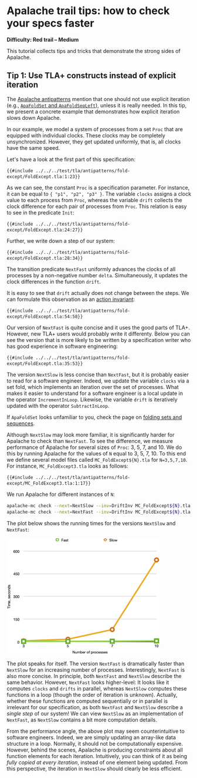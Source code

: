 # Apalache trail tips: how to check your specs faster

**Difficulty: Red trail – Medium**

This tutorial collects tips and tricks that demonstrate the strong sides of
Apalache.

## Tip 1: Use TLA+ constructs instead of explicit iteration

<a name="fold-except"></a>

The [Apalache
antipatterns](../apalache/antipatterns.md#incremental-computation) mention that
one should not use explicit iteration (e.g., [`ApaFoldSet` and
`ApaFoldSeqLeft`](../apalache/principles/folds.md)), unless it is really needed. In
this tip, we present a concrete example that demonstrates how explicit
iteration slows down Apalache.

In our example, we model a system of processes from a set `Proc` that are
equipped with individual clocks. These clocks may be completely unsynchronized.
However, they get updated uniformly, that is, all clocks have the same speed.

Let's have a look at the first part of this specification:

```tla
{{#include ../../../test/tla/antipatterns/fold-except/FoldExcept.tla:1:23}}
```

As we can see, the constant `Proc` is a specification parameter. For instance,
it can be equal to `{ "p1", "p2", "p3" }`. The variable `clocks` assigns a
clock value to each process from `Proc`, whereas the variable `drift` collects
the clock difference for each pair of processes from `Proc`. This relation
is easy to see in the predicate `Init`:

```tla
{{#include ../../../test/tla/antipatterns/fold-except/FoldExcept.tla:24:27}}
```

Further, we write down a step of our system:

```tla
{{#include ../../../test/tla/antipatterns/fold-except/FoldExcept.tla:28:34}}
```

The transition predicate `NextFast` uniformly advances the clocks of all
processes by a non-negative number `delta`. Simultaneously, it updates the
clock differences in the function `drift`.

It is easy to see that `drift` actually does not change between the steps.  We
can formulate this observation as an [action
invariant](../apalache/principles/invariants.md#action-invariants):

```tla
{{#include ../../../test/tla/antipatterns/fold-except/FoldExcept.tla:54:58}}
```

Our version of `NextFast` is quite concise and it uses the good parts of
TLA+. However, new TLA+ users would probably write it differenty. Below you
can see the version that is more likely to be written by a specification
writer who has good experience in software engineering:

```tla
{{#include ../../../test/tla/antipatterns/fold-except/FoldExcept.tla:35:53}}
```

The version `NextSlow` is less concise than `NextFast`, but it is probably easier to
read for a software engineer. Indeed, we update the variable `clocks` via
a set fold, which implements an iteration over the set of processes. What makes
it easier to understand for a software engineer is a local update in the
operator `IncrementInLoop`. Likewise, the variable `drift` is iteratively
updated with the operator `SubtractInLoop`.

If `ApaFoldSet` looks unfamiliar to you, check the page on [folding sets and
sequences](../apalache/principles/folds.md).

Although `NextSlow` may look more familiar, it is significantly harder for
Apalache to check than `NextFast`. To see the difference, we measure
performance of Apalache for several sizes of `Proc`: 3, 5, 7, and 10. We do
this by running Apalache for the values of `N` equal to 3, 5, 7, 10.  To this
end we define several model files called `MC_FoldExcept${N}.tla` for
`N=3,5,7,10`. For instance, `MC_FoldExcept3.tla` looks as follows:

```tla
{{#include ../../../test/tla/antipatterns/fold-except/MC_FoldExcept3.tla:1:17}}
```

We run Apalache for different instances of `N`:

```sh
apalache-mc check --next=NextSlow --inv=DriftInv MC_FoldExcept${N}.tla
apalache-mc check --next=NextFast --inv=DriftInv MC_FoldExcept${N}.tla
```

The plot below shows the running times for the versions `NextSlow` and
`NextFast`:

![Running times](./img/times.png)

The plot speaks for itself. The version `NextFast` is dramatically faster than
`NextSlow` for an increasing number of processes. Interestingly, `NextFast` is
also more concise. In principle, both `NextFast` and `NextSlow` describe the
same behavior. However, `NextFast` looks higher-level: It looks like it
computes `clocks` and `drifts` in parallel, whereas `NextSlow` computes
these functions in a loop (though the order of iteration is unknown). Actually,
whether these functions are computed sequentially or in parallel is irrelevant
for our specification, as both `NextFast` and `NextSlow` describe a *single
step* of our system! We can view `NextSlow` as an implementation of `NextFast`,
as `NextSlow` contains a bit more computation details.

From the performance angle, the above plot may seem counterintuitive to
software engineers. Indeed, we are simply updating an array-like data structure
in a loop. Normally, it should not be computationally expensive. However,
behind the scenes, Apalache is producing constraints about all function
elements for each iteration. Intuitively, you can think of it as being *fully
copied at every iteration*, instead of one element being updated. From this
perspective, the iteration in `NextSlow` should clearly be less efficient.

